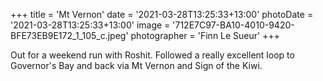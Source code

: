 +++
title = 'Mt Vernon'
date = '2021-03-28T13:25:33+13:00'
photoDate = '2021-03-28T13:25:33+13:00'
image = '712E7C97-BA10-4010-9420-BFE73EB9E172_1_105_c.jpeg'
photographer = 'Finn Le Sueur'
+++

Out for a weekend run with Roshit. Followed a really excellent loop to Governor's Bay and back via Mt Vernon and Sign of the Kiwi.

